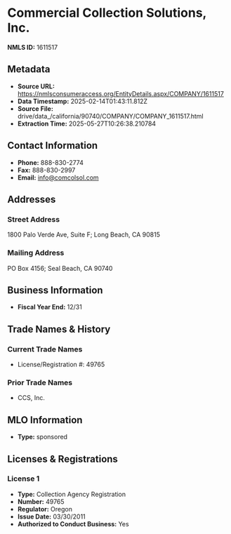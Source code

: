 # Commercial Collection Solutions, Inc.

**NMLS ID:** 1611517

## Metadata
- **Source URL:** https://nmlsconsumeraccess.org/EntityDetails.aspx/COMPANY/1611517
- **Data Timestamp:** 2025-02-14T01:43:11.812Z
- **Source File:** drive/data_/california/90740/COMPANY/COMPANY_1611517.html
- **Extraction Time:** 2025-05-27T10:26:38.210784

## Contact Information
- **Phone:** 888-830-2774
- **Fax:** 888-830-2997
- **Email:** info@comcolsol.com

## Addresses
### Street Address
1800 Palo Verde Ave, Suite F; Long Beach, CA 90815

### Mailing Address
PO Box 4156; Seal Beach, CA 90740

## Business Information
- **Fiscal Year End:** 12/31

## Trade Names & History
### Current Trade Names
- License/Registration #: 49765

### Prior Trade Names
- CCS, Inc.

## MLO Information
- **Type:** sponsored

## Licenses & Registrations

### License 1
- **Type:** Collection Agency Registration
- **Number:** 49765
- **Regulator:** Oregon
- **Issue Date:** 03/30/2011
- **Authorized to Conduct Business:** Yes
